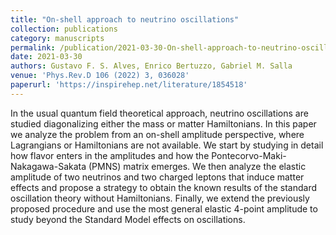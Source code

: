 ```yaml
---
title: "On-shell approach to neutrino oscillations"
collection: publications
category: manuscripts
permalink: /publication/2021-03-30-On-shell-approach-to-neutrino-oscillations
date: 2021-03-30
authors: Gustavo F. S. Alves, Enrico Bertuzzo, Gabriel M. Salla 
venue: 'Phys.Rev.D 106 (2022) 3, 036028'
paperurl: 'https://inspirehep.net/literature/1854518'
---
```



In the usual quantum field theoretical approach, neutrino oscillations are studied diagonalizing either the mass or matter Hamiltonians. In this paper we analyze the problem from an on-shell amplitude perspective, where Lagrangians or Hamiltonians are not available. We start by studying in detail how flavor enters in the amplitudes and how the Pontecorvo-Maki-Nakagawa-Sakata (PMNS) matrix emerges. We then analyze the elastic amplitude of two neutrinos and two charged leptons that induce matter effects and propose a strategy to obtain the known results of the standard oscillation theory without Hamiltonians. Finally, we extend the previously proposed procedure and use the most general elastic 4-point amplitude to study beyond the Standard Model effects on oscillations.
